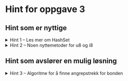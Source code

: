 # Hint for oppgave 3

## Hint som er nyttige

<details>
<summary>Hint 1 – Les mer om HashSet</summary>

Ta en titt på [HashSet](../../doc/teori/7-hashset-og-hashmap.md) i workshop-teorien. Spesielt operasjonen
`HashSet::intersection()` kan være nyttig for denne oppgaven.

Du kan også lese mer om `HashSet` og denne metoden i
[Rust-dokumentasjonen om `HashSet`](https://doc.rust-lang.org/std/collections/struct.HashSet.html).

</details>

<details>
<summary>Hint 2 – Noen nyttemetoder for u8 og i8</summary>

Det kan være at du i løpet av implementasjonen din har behov for enten å konvertere (u8, u8) til (i8, i8) (dette er
ikke nødvendig for å løse oppgaven, men kan være at det er aktuelt for din implementasjon). I så fall kan du dra nytte
av  ferdiglagde metoder som finnes i `src/square.rs`:

* `(u8, u8).as_i8()`: Konverterer `(u8, u8)` til `(i8, i8)`
* `(i8, i8).as_u8()`: Konverterer `(i8, i8)` til `(u8, u8)`, og feiler dersom den opprinnelige tuppelen inneholder negative
  tall
* `HashSet<(u8, u8)>.as_board_positions`: Filtrerer bort tuppelverdier som ikke finnes på brettet, f.eks. `(0, 10)`
* `HashSet<(i8, i8)>.as_board_positions`: Filtrerer bort tuppelverdier som ikke finnes på brettet, f.eks. `(0, 10)`, i
  tillegg til å konvertere fra `(i8, i8)` til `(u8, u8)`

Ta gjerne en ekstra titt i `src/square.rs` i fall du kan finne noe som bli nyttig senere!
</details>

## Hint som avslører en mulig løsning

<details>
<summary>Hint 3 – Algoritme for å finne angrepstrekk for bonden</summary>

Én mulig fremgangsmåte for å beregne bondens angrepstrekk er å undersøke hvor bonden befinner seg for øyeblikket, og så inkludere
felter avhengig av dette. En alternativ fremgangsmåte er å inkludere felter litt mer ukritisk, og deretter filtrere bort
det som ikke er gyldige posisjoner.

Slik kan du gå frem med denne litt ukritiske tilnærmingen:

```rust
let (x, y) = self.position.as_i8().unwrap();
HashSet::from_iter([(x - 1, y + 1), (x + 1, y + 1)])
    .as_board_positions()
    .intersection(rival_team).cloned().collect()
```

</details>